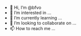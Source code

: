 - 👋 Hi, I’m @bfvo
- 👀 I’m interested in ...
- 🌱 I’m currently learning ...
- 💞️ I’m looking to collaborate on ...
- 📫 How to reach me ...

<!---
bfvo/bfvo is a ✨ special ✨ repository because its `README.md` (this file) appears on your GitHub profile.
You can click the Preview link to take a look at your changes.
--->
